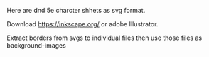 Here are dnd 5e charcter shhets as svg format.

Download https://inkscape.org/ or adobe Illustrator.

Extract  borders from svgs to individual files then use those files as background-images